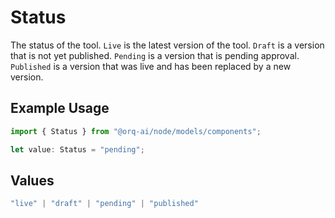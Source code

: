 # Status

The status of the tool. `Live` is the latest version of the tool. `Draft` is a version that is not yet published. `Pending` is a version that is pending approval. `Published` is a version that was live and has been replaced by a new version.

## Example Usage

```typescript
import { Status } from "@orq-ai/node/models/components";

let value: Status = "pending";
```

## Values

```typescript
"live" | "draft" | "pending" | "published"
```